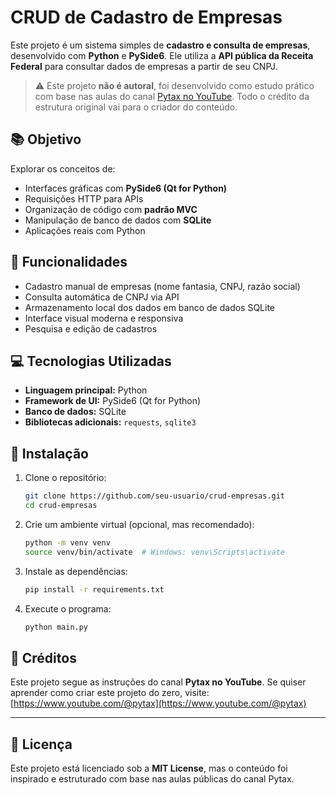 # CRUD de Cadastro de Empresas

Este projeto é um sistema simples de **cadastro e consulta de empresas**, desenvolvido com **Python** e **PySide6**. Ele utiliza a **API pública da Receita Federal** para consultar dados de empresas a partir de seu CNPJ.

> ⚠️ Este projeto **não é autoral**, foi desenvolvido como estudo prático com base nas aulas do canal [Pytax no YouTube](https://www.youtube.com/@pytax). Todo o crédito da estrutura original vai para o criador do conteúdo.

## 📚 Objetivo

Explorar os conceitos de:

- Interfaces gráficas com **PySide6 (Qt for Python)**
- Requisições HTTP para APIs
- Organização de código com **padrão MVC**
- Manipulação de banco de dados com **SQLite**
- Aplicações reais com Python

## 🚀 Funcionalidades

- Cadastro manual de empresas (nome fantasia, CNPJ, razão social)
- Consulta automática de CNPJ via API
- Armazenamento local dos dados em banco de dados SQLite
- Interface visual moderna e responsiva
- Pesquisa e edição de cadastros

## 💻 Tecnologias Utilizadas

- **Linguagem principal:** Python
- **Framework de UI:** PySide6 (Qt for Python)
- **Banco de dados:** SQLite
- **Bibliotecas adicionais:** `requests`, `sqlite3`

## 🔧 Instalação

1. Clone o repositório:
   ```bash
   git clone https://github.com/seu-usuario/crud-empresas.git
   cd crud-empresas
   ```

2. Crie um ambiente virtual (opcional, mas recomendado):
   ```bash
   python -m venv venv
   source venv/bin/activate  # Windows: venv\Scripts\activate
   ```

3. Instale as dependências:
   ```bash
   pip install -r requirements.txt
   ```

4. Execute o programa:
   ```bash
   python main.py
   ```

## 📌 Créditos

Este projeto segue as instruções do canal **Pytax no YouTube**. Se quiser aprender como criar este projeto do zero, visite:
[https://www.youtube.com/@pytax](https://www.youtube.com/@pytax)

---

## 📄 Licença

Este projeto está licenciado sob a **MIT License**, mas o conteúdo foi inspirado e estruturado com base nas aulas públicas do canal Pytax.

